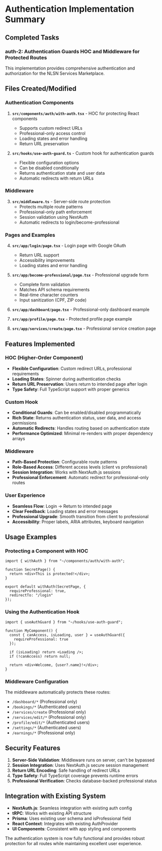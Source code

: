 # Authentication Implementation Summary

## Completed Tasks

### auth-2: Authentication Guards HOC and Middleware for Protected Routes

This implementation provides comprehensive authentication and authorization for the NLSN Services Marketplace.

## Files Created/Modified

### Authentication Components

1. **`src/components/auth/with-auth.tsx`** - HOC for protecting React components
   - Supports custom redirect URLs  
   - Professional-only access control
   - Loading states and error handling
   - Return URL preservation

2. **`src/hooks/use-auth-guard.ts`** - Custom hook for authentication guards
   - Flexible configuration options
   - Can be disabled conditionally
   - Returns authentication state and user data
   - Automatic redirects with return URLs

### Middleware

3. **`src/middleware.ts`** - Server-side route protection
   - Protects multiple route patterns
   - Professional-only path enforcement
   - Session validation using NextAuth
   - Automatic redirects to login/become-professional

### Pages and Examples

4. **`src/app/login/page.tsx`** - Login page with Google OAuth
   - Return URL support
   - Accessibility improvements
   - Loading states and error handling

5. **`src/app/become-professional/page.tsx`** - Professional upgrade form
   - Complete form validation
   - Matches API schema requirements
   - Real-time character counters
   - Input sanitization (CPF, ZIP code)

6. **`src/app/dashboard/page.tsx`** - Professional-only dashboard example
7. **`src/app/profile/page.tsx`** - Protected profile page example  
8. **`src/app/services/create/page.tsx`** - Professional service creation page

## Features Implemented

### HOC (Higher-Order Component)
- **Flexible Configuration**: Custom redirect URLs, professional requirements
- **Loading States**: Spinner during authentication checks
- **Return URL Preservation**: Users return to intended page after login
- **Type Safety**: Full TypeScript support with proper generics

### Custom Hook
- **Conditional Guards**: Can be enabled/disabled programmatically
- **Rich State**: Returns authentication status, user data, and access permissions
- **Automatic Redirects**: Handles routing based on authentication state
- **Performance Optimized**: Minimal re-renders with proper dependency arrays

### Middleware
- **Path-Based Protection**: Configurable route patterns
- **Role-Based Access**: Different access levels (client vs professional)
- **Session Integration**: Works with NextAuth.js sessions
- **Professional Enforcement**: Automatic redirect for professional-only routes

### User Experience
- **Seamless Flow**: Login → Return to intended page
- **Clear Feedback**: Loading states and error messages
- **Professional Upgrade**: Smooth transition from client to professional
- **Accessibility**: Proper labels, ARIA attributes, keyboard navigation

## Usage Examples

### Protecting a Component with HOC
```tsx
import { withAuth } from "~/components/auth/with-auth";

function SecretPage() {
  return <div>This is protected!</div>;
}

export default withAuth(SecretPage, {
  requireProfessional: true,
  redirectTo: "/login"
});
```

### Using the Authentication Hook
```tsx
import { useAuthGuard } from "~/hooks/use-auth-guard";

function MyComponent() {
  const { canAccess, isLoading, user } = useAuthGuard({
    requireProfessional: true
  });

  if (isLoading) return <Loading />;
  if (!canAccess) return null;
  
  return <div>Welcome, {user?.name}!</div>;
}
```

### Middleware Configuration
The middleware automatically protects these routes:
- `/dashboard/*` (Professional only)
- `/bookings/*` (Authenticated users)
- `/services/create` (Professional only)
- `/services/edit/*` (Professional only)
- `/profile/edit/*` (Authenticated users)
- `/settings/*` (Authenticated users)
- `/earnings/*` (Professional only)

## Security Features

1. **Server-Side Validation**: Middleware runs on server, can't be bypassed
2. **Session Integration**: Uses NextAuth.js secure session management
3. **Return URL Encoding**: Safe handling of redirect URLs
4. **Type Safety**: Full TypeScript coverage prevents runtime errors
5. **Professional Verification**: Checks database-backed professional status

## Integration with Existing System

- **NextAuth.js**: Seamless integration with existing auth config
- **tRPC**: Works with existing API structure
- **Prisma**: Uses existing user schema and isProfessional field
- **React Context**: Integrates with existing AuthProvider
- **UI Components**: Consistent with app styling and components

The authentication system is now fully functional and provides robust protection for all routes while maintaining excellent user experience.